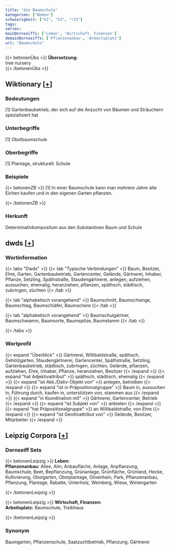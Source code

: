 ```yaml
---
title: "die Baumschule"
kategorien: ["Nomen"]
schwierigkeit: ["k1", "h3", "r15"]
tags:
series:
mainDornseiffs: ['Leben', 'Wirtschaft, Finanzen']
domainDornseiffs: ['Pflanzenanbau', 'Arbeitsplatz']
url: "Baumschule"
---
```


{{< betonenÜbs >}}
**Übersetzung:**  
tree nursery  
{{< /betonenÜbs >}}

## Wiktionary [[+](https://de.wiktionary.org/wiki/Baumschule)]

### Bedeutungen
[1] Gartenbaubetrieb, der sich auf die Anzucht von Bäumen und Sträuchern spezialisiert hat  

### Unterbegriffe
[1] Obstbaumschule  

### Oberbegriffe
[1] Plantage, strukturell: Schule  

### Beispiele
{{< betonenZB >}}
[1] In einer Baumschule kann man mehrere Jahre alte Eichen kaufen und in den eigenen Garten pflanzen.  

{{< /betonenZB >}}
### Herkunft
Determinativkompositum aus den Substantiven Baum und Schule  



## dwds [[+](https://www.dwds.de/wb/Baumschule)]

### Wortinformation
{{< tabs "Dwds" >}}
{{< tab "Typische Verbindungen" >}}
Baum, Besitzer, Ehre, Garten, Gartenbaubetrieb, Gartencenter, Gelände, Gärtnerei, Inhaber, Pflanze, Setzling, Späthstraße, Staudengärtnerei, anlegen, aufziehen, aussuchen, ehemalig, heranziehen, pflanzen, späthsch, städtisch, zubringen, züchten
{{< /tab >}}

{{< tab "alphabetisch vorangehend" >}}
Baumschnitt, Baumschlange, Baumschlag, Baumschläfer, Baumschere
{{< /tab >}}

{{< tab "alphabetisch vorangehend" >}}
Baumschulgärtner, Baumschwamm, Baumsorte, Baumspitze, Baumstamm
{{< /tab >}}

{{< /tabs >}}

### Wortprofil
{{< expand "Überblick" >}} Gärtnerei, Willibaldstraße, späthsch, Gehölzgarten, Staudengärtnerei, Gartencenter, Späthstraße, Setzling, Gartenbaubetrieb, städtisch, zubringen, züchten, Gelände, pflanzen, aufziehen, Ehre, Inhaber, Pflanze, heranziehen, Besitzer {{< /expand >}}
{{< expand "hat Adjektivattribut" >}} späthsch, städtisch, ehemalig {{< /expand >}}
{{< expand "ist Akk./Dativ-Objekt von" >}} anlegen, betreiben {{< /expand >}}
{{< expand "ist in Präpositionalgruppe" >}} Baum in, aussuchen in, Führung durch, kaufen in, unterstützen von, stammen aus {{< /expand >}}
{{< expand "in Koordination mit" >}} Gärtnerei, Gartencenter, Betrieb {{< /expand >}}
{{< expand "ist Subjekt von" >}} anbieten {{< /expand >}}
{{< expand "hat Präpositionalgruppe" >}} an Willibaldstraße, von Ehre {{< /expand >}}
{{< expand "ist Genitivattribut von" >}} Gelände, Besitzer, Mitarbeiter {{< /expand >}}

## Leipzig Corpora [[+](https://corpora.uni-leipzig.de/en/res?word=Baumschule&corpusId=deu_newscrawl-public_2018)]

### Dornseiff Sets
{{< betonenLeipzig >}}
**Leben:**  
**Pflanzenanbau:** Allee, Alm, Anbaufläche, Anlage, Anpflanzung, Baumschule, Beet, Bepflanzung, Grünanlage, Grünfläche, Grünland, Hecke, Kultivierung, Obstgarten, Obstplantage, Olivenhain, Park, Pflanzenanbau, Pflanzung, Plantage, Rabatte, Unterholz, Weinberg, Wiese, Wintergarten  

{{< /betonenLeipzig >}}


{{< betonenLeipzig >}}
**Wirtschaft, Finanzen:**  
**Arbeitsplatz:** Baumschule, Treibhaus  

{{< /betonenLeipzig >}}

### Synonym
Baumgarten, Pflanzenschule, Saatzuchtbetrieb, Pflanzung, Gärtnerei

